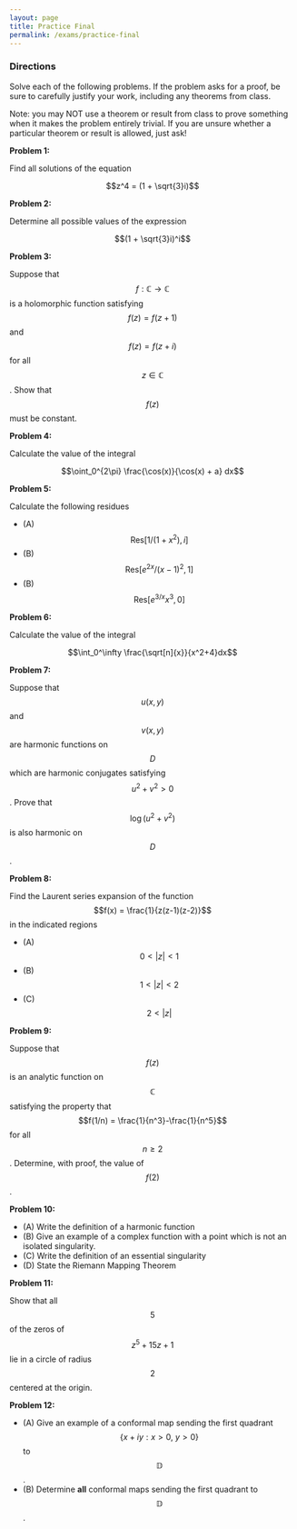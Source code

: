```yaml
---
layout: page
title: Practice Final
permalink: /exams/practice-final
---
```


### Directions
Solve each of the following problems. If the problem asks for a proof, be sure to carefully justify your work, including any theorems from class.

Note: you may NOT use a theorem or result from class to prove something when it makes the problem entirely trivial. If you are unsure whether a particular theorem or result is allowed, just ask!

**Problem 1:** 

Find all solutions of the equation

$$z^4 = (1 + \sqrt{3}i)$$

**Problem 2:** 

Determine all possible values of the expression

$$(1 + \sqrt{3}i)^i$$

**Problem 3:**

Suppose that $$f: \mathbb C\rightarrow\mathbb C$$ is a holomorphic function satisfying $$f(z) = f(z + 1)$$ and $$f(z) = f(z+i)$$ for all $$z\in\mathbb C$$.
Show that $$f(z)$$ must be constant.

**Problem 4:**

Calculate the value of the integral

$$\oint_0^{2\pi} \frac{\cos(x)}{\cos(x) + a} dx$$

**Problem 5:**

Calculate the following residues

* (A) $$\text{Res}[1/(1+x^2),i]$$
* (B) $$\text{Res}[e^{2x}/(x-1)^2,1]$$
* (B) $$\text{Res}[e^{3/x}x^3,0]$$

**Problem 6:**

Calculate the value of the integral

$$\int_0^\infty \frac{\sqrt[n]{x}}{x^2+4}dx$$


**Problem 7:** 

Suppose that $$u(x,y)$$ and $$v(x,y)$$ are harmonic functions on $$D$$ which are harmonic conjugates satisfying $$u^2+v^2>0$$.  Prove that $$\log(u^2+v^2)$$ is also harmonic on $$D$$.

**Problem 8:** 

Find the Laurent series expansion of the function  $$f(x) = \frac{1}{z(z-1)(z-2)}$$ in the indicated regions

* (A) $$0 < |z| < 1$$
* (B) $$1 < |z| < 2$$
* (C) $$2 < |z| $$

**Problem 9:**

Suppose that $$f(z)$$ is an analytic function on $$\mathbb C$$ satisfying the property that $$f(1/n) = \frac{1}{n^3}-\frac{1}{n^5}$$ for all $$n\geq 2$$.
Determine, with proof, the value of $$f(2)$$.


**Problem 10:**

* (A) Write the definition of a harmonic function
* (B) Give an example of a complex function with a point which is not an isolated singularity.
* (C) Write the definition of an essential singularity
* (D) State the Riemann Mapping Theorem


**Problem 11:**

Show that all $$5$$ of the zeros of $$z^5 + 15z + 1$$ lie in a circle of radius $$2$$ centered at the origin.

**Problem 12:**

* (A) Give an example of a conformal map sending the first quadrant $$\{x+iy: x>0,\ y>0\}$$ to $$\mathbb D$$.
* (B) Determine **all** conformal maps sending the first quadrant to $$\mathbb D$$.


